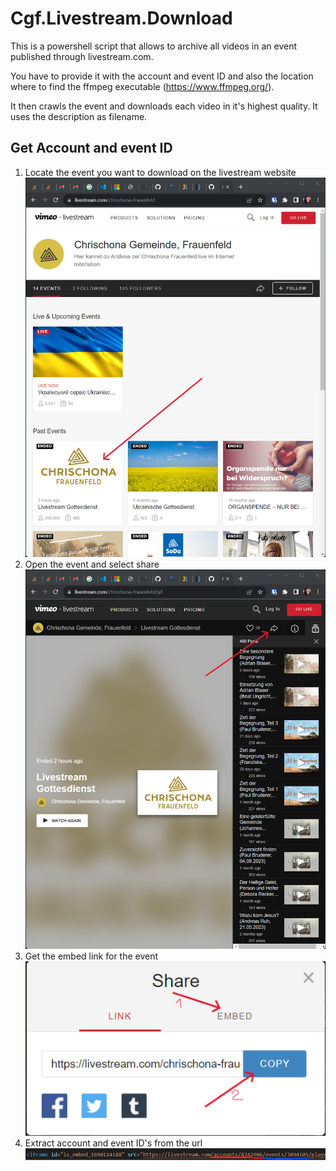 # Cgf.Livestream.Download

This is a powershell script that allows to archive all videos in an event published through livestream.com.

You have to provide it with the account and event ID and also the location where to find the ffmpeg executable (https://www.ffmpeg.org/).

It then crawls the event and downloads each video in it's highest quality. It uses the description as filename.

## Get Account and event ID
1. Locate the event you want to download on the livestream website <br>
   ![Locate Event](/assets/locateEvent.png)
2. Open the event and select share <br>
   ![Open Event](/assets/selectEvent.png)
3. Get the embed link for the event <br>
   ![Get Embed Link](/assets/getEmbedLink.png)
4. Extract account and event ID's from the url <br>
   ![Extract Account and Event ID's](/assets/extractAccountAndEventId.png)
